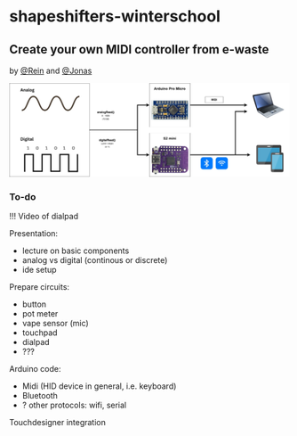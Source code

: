 # shapeshifters-winterschool

## Create your own MIDI controller from e-waste

by [@Rein](https://github.com/goudreinette) and [@Jonas](https://github.com/jwestendorp)

![Diagram](diagram.jpg)

### To-do

!!! Video of dialpad

Presentation:

- lecture on basic components
- analog vs digital (continous or discrete)
- ide setup

Prepare circuits:

- button
- pot meter
- vape sensor (mic)
- touchpad
- dialpad
- ???

Arduino code:

- Midi (HID device in general, i.e. keyboard)
- Bluetooth
- ? other protocols: wifi, serial

Touchdesigner integration

